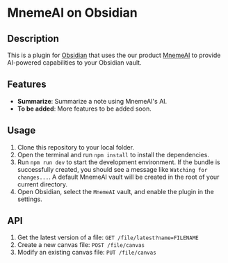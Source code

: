 # MnemeAI on Obsidian

## Description

This is a plugin for [Obsidian](https://obsidian.md) that uses the our product [MnemeAI](https://mneme.ai) to provide AI-powered capabilities to your Obsidian vault.

## Features

- **Summarize**: Summarize a note using MnemeAI's AI.
- **To be added**: More features to be added soon.

## Usage

1. Clone this repository to your local folder.
2. Open the terminal and run `npm install` to install the dependencies.
3. Run `npm run dev` to start the development environment. If the bundle is successfully created, you should see a message like `Watching for changes...`. A default MnemeAI vault will be created in the root of your current directory.
4. Open Obsidian, select the `MnemeAI` vault, and enable the plugin in the settings.

## API

1. Get the latest version of a file: `GET /file/latest?name=FILENAME`
2. Create a new canvas file: `POST /file/canvas`
3. Modify an existing canvas file: `PUT /file/canvas`
